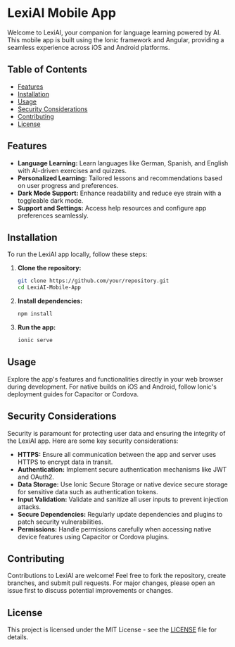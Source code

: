 # LexiAI Mobile App

Welcome to LexiAI, your companion for language learning powered by AI. This mobile app is built using the Ionic framework and Angular, providing a seamless experience across iOS and Android platforms.

## Table of Contents

- [Features](#features)
- [Installation](#installation)
- [Usage](#usage)
- [Security Considerations](#security-considerations)
- [Contributing](#contributing)
- [License](#license)

## Features

- **Language Learning:** Learn languages like German, Spanish, and English with AI-driven exercises and quizzes.
- **Personalized Learning:** Tailored lessons and recommendations based on user progress and preferences.
- **Dark Mode Support:** Enhance readability and reduce eye strain with a toggleable dark mode.
- **Support and Settings:** Access help resources and configure app preferences seamlessly.

## Installation

To run the LexiAI app locally, follow these steps:

1. **Clone the repository:**

   ```bash
   git clone https://github.com/your/repository.git
   cd LexiAI-Mobile-App
   ```

2. **Install dependencies:**

   ```bash
   npm install
   ```

3. **Run the app:**

   ```bash
   ionic serve
   ```

## Usage

Explore the app's features and functionalities directly in your web browser during development. For native builds on iOS and Android, follow Ionic's deployment guides for Capacitor or Cordova.

## Security Considerations

Security is paramount for protecting user data and ensuring the integrity of the LexiAI app. Here are some key security considerations:

- **HTTPS:** Ensure all communication between the app and server uses HTTPS to encrypt data in transit.
- **Authentication:** Implement secure authentication mechanisms like JWT and OAuth2.
- **Data Storage:** Use Ionic Secure Storage or native device secure storage for sensitive data such as authentication tokens.
- **Input Validation:** Validate and sanitize all user inputs to prevent injection attacks.
- **Secure Dependencies:** Regularly update dependencies and plugins to patch security vulnerabilities.
- **Permissions:** Handle permissions carefully when accessing native device features using Capacitor or Cordova plugins.

## Contributing

Contributions to LexiAI are welcome! Feel free to fork the repository, create branches, and submit pull requests. For major changes, please open an issue first to discuss potential improvements or changes.

## License

This project is licensed under the MIT License - see the [LICENSE](LICENSE) file for details.

